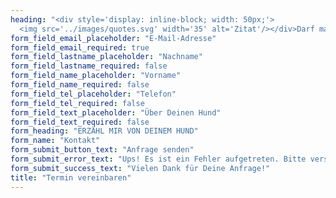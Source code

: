 ```yaml
---
heading: "<div style='display: inline-block; width: 50px;'>
  <img src='../images/quotes.svg' width='35' alt='Zitat'/></div>Darf mal <span>schnuppern?</span>"
form_field_email_placeholder: "E-Mail-Adresse"
form_field_email_required: true
form_field_lastname_placeholder: "Nachname"
form_field_lastname_required: false
form_field_name_placeholder: "Vorname"
form_field_name_required: false
form_field_tel_placeholder: "Telefon"
form_field_tel_required: false
form_field_text_placeholder: "Über Deinen Hund"
form_field_text_required: false
form_heading: "ERZÄHL MIR VON DEINEM HUND"
form_name: "Kontakt"
form_submit_button_text: "Anfrage senden"
form_submit_error_text: "Ups! Es ist ein Fehler aufgetreten. Bitte versuche es später noch einmal."
form_submit_success_text: "Vielen Dank für Deine Anfrage!"
title: "Termin vereinbaren"
---
```

